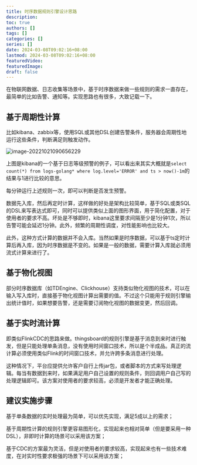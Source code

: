 ```yaml
---
title: 时序数据规则引擎设计思路
description:
toc: true
authors: []
tags: []
categories: []
series: []
date: 2024-03-08T09:02:16+08:00
lastmod: 2024-03-08T09:02:16+08:00
featuredVideo:
featuredImage:
draft: false
---
```


在物联网数据、日志收集等场景中，基于时序数据来做一些规则的需求一直存在，最简单的比如告警、通知等。实现思路也有很多，大致记载一下。

## 基于周期性计算

比如kibana、zabbix等，使用SQL或其他DSL创建告警条件，服务器会周期性地运行这些条件，判断满足则触发动作。

![image-20221021090656229](https://csceciti-iot-devfile.oss-cn-shenzhen.aliyuncs.com/docs/EqnO2xCD1f6Hb8R.png)

上图是kibana的一个基于日志等级预警的例子，可以看出来其实大概就是`select count(*) from logs-golang* where log.level='ERROR' and ts > now()-1m`的结果与1进行比较的意思。

每分钟运行上述规则一次，即可以判断是否发生预警。

数据先入库，然后再定时计算，这样做的好处是架构比较简单，基于SQL或类SQL的DSL来写表达式即可，同时可以提供类似上面的图形界面，用于简化配置，对于使用者的要求不高。坏处是不够即时，kibana这里要求间隔至少是1分钟1次，所以告警可能会延迟1分钟。此外，频繁的周期性调度，对性能影响也比较大。

此外，这种方式计算的数据并不会入库。当然如果是时序数据，可以基于ts定时计算后再入库，因为时序数据是不变的。如果是一般的数据，需要计算入库就必须用流式计算来进行了。

## 基于物化视图

部分时序数据库（如TDEngine、Clickhouse）支持类似物化视图的技术，可以在输入写入库时，直接基于物化视图计算出需要的值。不过这个只能用于规则引擎输出统计值时，如果想要告警，还是需要订阅物化视图的数据变更，然后回调。

## 基于实时流计算

即类似FlinkCDC的思路来做。thingsboard的规则引擎是基于消息到来时进行触发，但是只能处理单条消息，没有使用时间窗口技术，所以是个半成品。真正的流计算必须使用类似Flink的时间窗口技术，并允许跨多条消息进行处理。

这种情况下，平台应提供允许客户自行上传jar包，或者脚本的方式来写处理逻辑。每当有数据到来时，如果满足用户自己设置的规则条件，则回调用户自己写的处理逻辑即可。该方案对使用者的要求较高，必须是开发者才能正确处理。

## 建议实施步骤

基于单条数据的实时处理最为简单，可以优先实现，满足5成以上的需求；

基于周期性计算的规则引擎更容易图形化，实现起来也相对简单（但是要采用一种DSL），非即时计算的场景可以采用该方案；

基于CDC的方案最为灵活，但是对使用者的要求较高，实现起来也有一些技术难度，在对实时性要求极强的场景下可以采用该方案；
